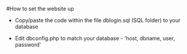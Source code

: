 #How to set the website up

- Copy/paste the code within the file dblogin.sql (SQL folder) to your database

- Edit dbconfig.php to match your database - 'host, dbname, user, password'
